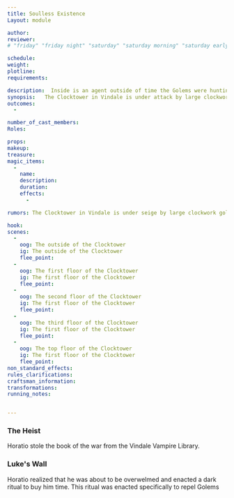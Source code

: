 ```yaml
---
title: Soulless Existence
Layout: module

author: 
reviewer: 
# "friday" "friday night" "saturday" "saturday morning" "saturday early afternoon" "saturday early evening" "saturday night" "reaction" "tavern setup" "townsfolk" "randoms"

schedule:
weight: 
plotline: 
requirements: 

description:  Inside is an agent outside of time the Golems were hunting, he has on him a book in a language that isn’t native to Elysia. The book is what is drawing the Golems towards it. The book reads as Time Magic but when you can read the words in translation, it was written in a Void language. The Golem want the book to be destroyed, the Agent wants to escape after stealing it from the Vindale Vampire Library. It’s up to the Adventurers who gets to keep the book or if it is destroyed. The Void language in the book is for a summoning ritual of Void creatures. 
synopsis:   The Clocktower in Vindale is under attack by large clockwork golems. Something in the clocktower seems to be drawing them to the place but it is unclear what until they are dealt with. Inside is an agent outside of time the Golems were hunting, he has on him a book in a language that isn’t native to Elysia. The book is what is drawing the Golems towards it. The book reads as Time Magic but when you can read the words in translation, it was written in a Void language. The Golem want the book to be destroyed, the Agent wants to escape after stealing it from the Vindale Vampire Library. It’s up to the Adventurers who gets to keep the book or if it is destroyed. The Void language in the book is for a summoning ritual of Void creatures. 
outcomes: 
  - 

number_of_cast_members: 
Roles: 

props: 
makeup: 
treasure: 
magic_items:
  - 
    name: 
    description:  
    duration: 
    effects: 
      - 

rumors: The Clocktower in Vindale is under seige by large clockwork golems. Something in the clocktower is drawing them them to the place. Nobody has been able to enter the clocktower for several weeks. 

hook: 
scenes: 
  - 
    oog: The outside of the Clocktower
    ig: The outside of the Clocktower
    flee_point: 
  - 
    oog: The first floor of the Clocktower
    ig: The first floor of the Clocktower
    flee_point: 
  - 
    oog: The second floor of the Clocktower
    ig: The first floor of the Clocktower
    flee_point: 
  - 
    oog: The third floor of the Clocktower
    ig: The first floor of the Clocktower
    flee_point: 
  - 
    oog: The top floor of the Clocktower
    ig: The first floor of the Clocktower
    flee_point: 
non_standard_effects: 
rules_clarifications: 
craftsman_information: 
transformations: 
running_notes: 


---
```


### The Heist

Horatio stole the book of the war from the Vindale Vampire Library. 

### Luke's Wall

Horatio realized that he was about to be overwelmed and enacted a dark ritual to buy him time. This ritual was enacted specifically to repel Golems 